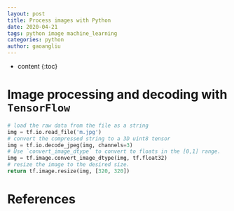 ```yaml
---
layout: post
title: Process images with Python
date: 2020-04-21
tags: python image machine_learning
categories: python
author: gaoangliu
---
```

* content
{:toc}


# Image processing and decoding with `TensorFlow`



```python
# load the raw data from the file as a string
img = tf.io.read_file('m.jpg')
# convert the compressed string to a 3D uint8 tensor
img = tf.io.decode_jpeg(img, channels=3)
# Use `convert_image_dtype` to convert to floats in the [0,1] range.
img = tf.image.convert_image_dtype(img, tf.float32)
# resize the image to the desired size.
return tf.image.resize(img, [320, 320])
```


# References 

